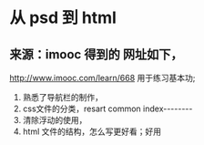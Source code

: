 
# 从 psd 到 html
## 来源：imooc 得到的 网址如下，
http://www.imooc.com/learn/668
用于练习基本功;
1. 熟悉了导航栏的制作，
2. css文件的分类，resart common index--------
3. 清除浮动的使用，
4. html 文件的结构，怎么写更好看；好用